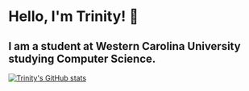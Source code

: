 # Hello, I'm Trinity! 👋

## I am a student at Western Carolina University studying Computer Science. 

[![Trinity's GitHub stats](https://github-readme-stats.vercel.app/api?username=trinity)](https://github.com/trinity/github-readme-stats)
